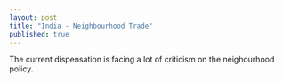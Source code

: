 ```yaml
---
layout: post
title: "India - Neighbourhood Trade"
published: true
---
```



The current dispensation is facing a lot of criticism on the neighourhood policy.

